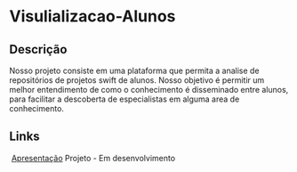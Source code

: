 # Visulializacao-Alunos

 ## Descrição

Nosso projeto consiste em uma plataforma que permita a analise de repositórios de projetos swift de alunos. Nosso objetivo é permitir um melhor entendimento de como o conhecimento é disseminado entre alunos, para facilitar a descoberta de especialistas em alguma area de conhecimento.
 
 ## Links
 
  [Apresentação](https://github.com/FilipeJrd/Visualizacao-Alunos/raw/master/Presentations/proposta.pdf)
  Projeto - Em desenvolvimento
